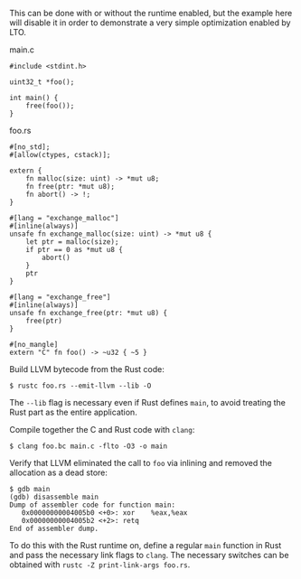 This can be done with or without the runtime enabled, but the example here will disable it in order to demonstrate a very simple optimization enabled by LTO.

main.c

~~~
#include <stdint.h>

uint32_t *foo();

int main() {
    free(foo());
}
~~~

foo.rs

~~~
#[no_std];
#[allow(ctypes, cstack)];

extern {
    fn malloc(size: uint) -> *mut u8;
    fn free(ptr: *mut u8);
    fn abort() -> !;
}

#[lang = "exchange_malloc"]
#[inline(always)]
unsafe fn exchange_malloc(size: uint) -> *mut u8 {
    let ptr = malloc(size);
    if ptr == 0 as *mut u8 {
        abort()
    }
    ptr
}

#[lang = "exchange_free"]
#[inline(always)]
unsafe fn exchange_free(ptr: *mut u8) {
    free(ptr)
}

#[no_mangle]
extern "C" fn foo() -> ~u32 { ~5 }
~~~

Build LLVM bytecode from the Rust code:

    $ rustc foo.rs --emit-llvm --lib -O

The `--lib` flag is necessary even if Rust defines `main`, to avoid treating
the Rust part as the entire application.

Compile together the C and Rust code with `clang`:

    $ clang foo.bc main.c -flto -O3 -o main

Verify that LLVM eliminated the call to `foo` via inlining and removed the
allocation as a dead store:

    $ gdb main
    (gdb) disassemble main
    Dump of assembler code for function main:
       0x00000000004005b0 <+0>:	xor    %eax,%eax
       0x00000000004005b2 <+2>:	retq   
    End of assembler dump.

To do this with the Rust runtime on, define a regular `main` function in Rust and pass the necessary link flags to `clang`. The necessary switches can be obtained with `rustc -Z print-link-args foo.rs`.